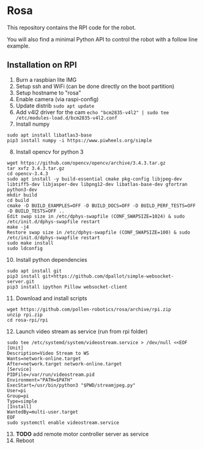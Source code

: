 # Rosa

This repository contains the RPI code for the robot.

You will also find a minimal Python API to control the robot with a follow line example.

## Installation on RPI

1. Burn a raspbian lite IMG
2. Setup ssh and WiFi (can be done directly on the boot partition)
3. Setup hostname to "rosa"
4. Enable camera (via raspi-config)
5. Update distrib ```sudo apt update```
6. Add v4l2 driver for the cam ```echo "bcm2835-v4l2" | sudo tee /etc/modules-load.d/bcm2835-v4l2.conf```
7. Install numpy
```
sudo apt install libatlas3-base
pip3 install numpy -i https://www.piwheels.org/simple
```
8. Install opencv for python 3
```
wget https://github.com/opencv/opencv/archive/3.4.3.tar.gz
tar xvfz 3.4.3.tar.gz
cd opencv-3.4.3
sudo apt install -y build-essential cmake pkg-config libjpeg-dev libtiff5-dev libjasper-dev libpng12-dev libatlas-base-dev gfortran python3-dev
mkdir build
cd build
cmake -D BUILD_EXAMPLES=OFF -D BUILD_DOCS=OFF -D BUILD_PERF_TESTS=OFF -D BUILD_TESTS=OFF ..
Edit swap size in /etc/dphys-swapfile (CONF_SWAPSIZE=1024) & sudo /etc/init.d/dphys-swapfile restart
make -j4
Restore swap size in /etc/dphys-swapfile (CONF_SWAPSIZE=100) & sudo /etc/init.d/dphys-swapfile restart
sudo make install
sudo ldconfig
```
10. Install python dependencies
```
sudo apt install git
pip3 install git+https://github.com/dpallot/simple-websocket-server.git
pip3 install ipython Pillow websocket-client
```
11. Download and install scripts
```
wget https://github.com/pollen-robotics/rosa/archive/rpi.zip
unzip rpi.zip
cd rosa-rpi/rpi
```
12. Launch video stream as service (run from rpi folder)
```
sudo tee /etc/systemd/system/videostream.service > /dev/null <<EOF
[Unit]
Description=Video Stream to WS
Wants=network-online.target
After=network.target network-online.target
[Service]
PIDFile=/var/run/videostream.pid
Environment="PATH=$PATH"
ExecStart=/usr/bin/python3 "$PWD/streamjpeg.py"
User=pi
Group=pi
Type=simple
[Install]
WantedBy=multi-user.target
EOF
sudo systemctl enable videostream.service
```
13. **TODO** add remote motor controller server as service
14. Reboot
